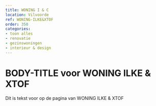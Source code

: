 ```yaml
---
title: WONING I & C
location: Vilvoorde
ref: WONING-ILKE&XTOF
order: 350
categories:
- toon alles
- renovatie
- gezinswoningen
- interieur & design
---
```

# BODY-TITLE voor WONING ILKE & XTOF

Dit is tekst voor op de pagina van WONING ILKE & XTOF